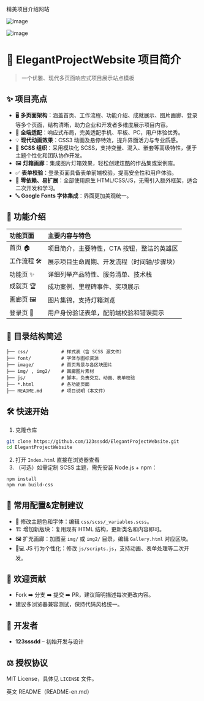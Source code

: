 精美项目介绍网站

![image](https://github.com/user-attachments/assets/f8dbeb78-917f-4476-88da-a4e1eb699962)

![image](https://github.com/user-attachments/assets/a721bb2e-2010-43ed-abd8-29a666da11bc)

# 🦄 ElegantProjectWebsite 项目简介

> 一个优雅、现代多页面响应式项目展示站点模板

## ✨ 项目亮点

- 🖥️ **多页面架构**：涵盖首页、工作流程、功能介绍、成就展示、图片画廊、登录等多个页面，结构清晰，助力企业和开发者多维度展示项目内容。
- 📱 **全端适配**：响应式布局，完美适配手机、平板、PC，用户体验优秀。
- 💡 **现代动画效果**：CSS3 动画及悬停特效，提升界面活力与专业质感。
- 🎨 **SCSS 组织**：采用模块化 SCSS，支持变量、混入、嵌套等高级特性，便于主题个性化和团队协作开发。
- 🖼️ **灯箱画廊**：集成图片灯箱效果，轻松创建炫酷的作品集或案例库。
- ✅ **表单校验**：登录页面具备表单前端校验，提高安全性和用户体验。
- 🐻 **零依赖、易扩展**：全部使用原生 HTML/CSS/JS，无需引入额外框架，适合二次开发和学习。
- 🔤 **Google Fonts 字体集成**：界面更加美观统一。


## 🚀 功能介绍

| 功能页面 | 主要内容与特色 |
| :-- | :-- |
| 首页 🏠 | 项目简介，主要特性，CTA 按钮，整洁的英雄区 |
| 工作流程 🛠️ | 展示项目生命周期、开发流程（时间轴/步骤块） |
| 功能页 ✨ | 详细列举产品特性、服务清单、技术栈 |
| 成就页 🏆 | 成功案例、里程碑事件、奖项展示 |
| 画廊页 🖼️ | 图片集锦，支持灯箱浏览 |
| 登录页 🔑 | 用户身份验证表单，配前端校验和错误提示 |

## 📂 目录结构简述

```
├── css/            # 样式表（含 SCSS 源文件）
├── font/           # 字体与图标资源
├── image/          # 首页背景与各区块图片
├── img/ , img2/    # 画廊图片素材
├── js/             # 脚本，负责交互、动画、表单校验
├── *.html          # 各功能页面
├── README.md       # 项目说明（本文件）
```


## 🛠️ 快速开始

1. 克隆仓库

```bash
git clone https://github.com/123sssdd/ElegantProjectWebsite.git
cd ElegantProjectWebsite
```

2. 打开 `Index.html` 直接在浏览器查看
3. （可选）如需定制 SCSS 主题，需先安装 Node.js + npm：

```bash
npm install
npm run build-css
```


## 📝 常用配置\&定制建议

- 🌈 修改主题色和字体：编辑 `css/scss/_variables.scss`。
- 🏗️ 增加新版块：复用现有 HTML 结构，更新类名和内容即可。
- 🖼️ 扩充画廊：加图至 `img/` 或 `img2/` 目录，编辑 `Gallery.html` 对应区块。
- 🧑💻 JS 行为个性化：修改 `js/scripts.js`，支持动画、表单处理等二次开发。


## 🤝 欢迎贡献

- Fork ➡️ 分支 ➡️ 提交 ➡️ PR，建议简明描述每次更改内容。
- 建议多浏览器兼容测试，保持代码风格统一。


## 🐧 开发者

- **123sssdd** – 初始开发与设计


## ⚖️ 授权协议

MIT License，具体见 `LICENSE` 文件。

英文 README（README-en.md）

